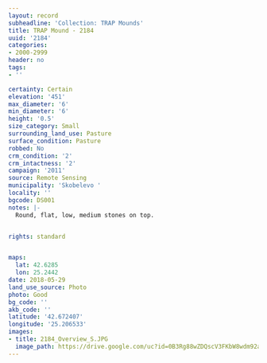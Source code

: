 ```yaml
---
layout: record
subheadline: 'Collection: TRAP Mounds'
title: TRAP Mound - 2184
uuid: '2184'
categories:
- 2000-2999
header: no
tags:
- ''

certainty: Certain
elevation: '451'
max_diameter: '6'
min_diameter: '6'
height: '0.5'
size_category: Small
surrounding_land_use: Pasture
surface_condition: Pasture
robbed: No
crm_condition: '2'
crm_intactness: '2'
campaign: '2011'
source: Remote Sensing
municipality: 'Skobelevo '
locality: ''
bgcode: DS001
notes: |-
  Round, flat, low, medium stones on top.


rights: standard


maps:
  lat: 42.6285
  lon: 25.2442
date: 2018-05-29
land_use_source: Photo
photo: Good
bg_code: ''
akb_code: ''
latitude: '42.672407'
longitude: '25.206533'
images:
- title: 2184_Overview_S.JPG
  image_path: https://drive.google.com/uc?id=0B3Rg88wZDQscV3FKbW8wdm92aTg
---
```

